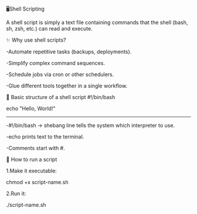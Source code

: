 🖥️Shell Scripting

A shell script is simply a text file containing commands that the shell (bash, sh, zsh, etc.) can read and execute.

✨ Why use shell scripts?

-Automate repetitive tasks (backups, deployments).

-Simplify complex command sequences.

-Schedule jobs via cron or other schedulers.

-Glue different tools together in a single workflow.

📄 Basic structure of a shell script
#!/bin/bash

echo "Hello, World!"
______________________________________________________________________
-#!/bin/bash → shebang line tells the system which interpreter to use.

-echo prints text to the terminal.

-Comments start with #.


🚀 How to run a script

1.Make it executable:

chmod +x script-name.sh


2.Run it:

./script-name.sh

